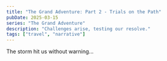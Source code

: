 ```yaml
---
title: "The Grand Adventure: Part 2 - Trials on the Path"
pubDate: 2025-03-15
series: "The Grand Adventure"
description: "Challenges arise, testing our resolve."
tags: ["travel", "narrative"]
---
```

The storm hit us without warning...
